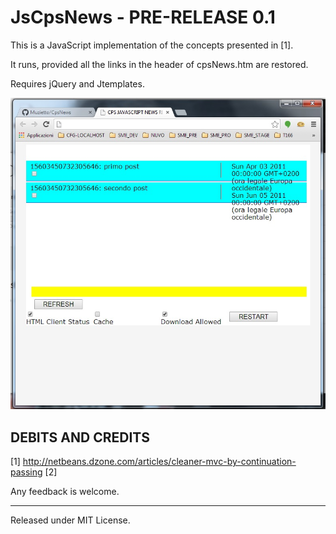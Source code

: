 JsCpsNews - PRE-RELEASE 0.1
===========================
This is a JavaScript implementation of the concepts presented in [1].

It runs, provided all the links in the header of cpsNews.htm are restored.

Requires jQuery and Jtemplates.

![GUI](/GUI.jpg "Look and Feel")

DEBITS AND CREDITS
------------------
[1] http://netbeans.dzone.com/articles/cleaner-mvc-by-continuation-passing
[2] 

Any feedback is welcome.

--------------------------
Released under MIT License.
